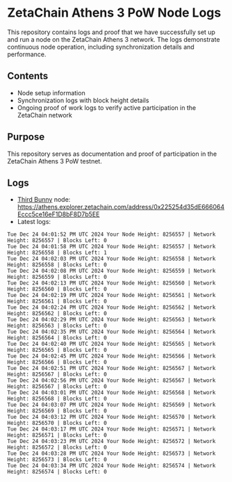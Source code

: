 # ZetaChain Athens 3 PoW Node Logs
This repository contains logs and proof that we have successfully set up and run a node on the ZetaChain Athens 3 network. The logs demonstrate continuous node operation, including synchronization details and performance.

## Contents
- Node setup information
- Synchronization logs with block height details
- Ongoing proof of work logs to verify active participation in the ZetaChain network

## Purpose
This repository serves as documentation and proof of participation in the ZetaChain Athens 3 PoW testnet.

## Logs

- [Third Bunny](https://thirdbunny.xyz/) node: https://athens.explorer.zetachain.com/address/0x225254d35dE666064Eccc5ce16eF1D8bF8D7b5EE
- Latest logs:
```
Tue Dec 24 04:01:52 PM UTC 2024 Your Node Height: 8256557 | Network Height: 8256557 | Blocks Left: 0
Tue Dec 24 04:01:58 PM UTC 2024 Your Node Height: 8256557 | Network Height: 8256558 | Blocks Left: 1
Tue Dec 24 04:02:03 PM UTC 2024 Your Node Height: 8256558 | Network Height: 8256558 | Blocks Left: 0
Tue Dec 24 04:02:08 PM UTC 2024 Your Node Height: 8256559 | Network Height: 8256559 | Blocks Left: 0
Tue Dec 24 04:02:13 PM UTC 2024 Your Node Height: 8256560 | Network Height: 8256560 | Blocks Left: 0
Tue Dec 24 04:02:19 PM UTC 2024 Your Node Height: 8256561 | Network Height: 8256561 | Blocks Left: 0
Tue Dec 24 04:02:24 PM UTC 2024 Your Node Height: 8256562 | Network Height: 8256562 | Blocks Left: 0
Tue Dec 24 04:02:29 PM UTC 2024 Your Node Height: 8256563 | Network Height: 8256563 | Blocks Left: 0
Tue Dec 24 04:02:35 PM UTC 2024 Your Node Height: 8256564 | Network Height: 8256564 | Blocks Left: 0
Tue Dec 24 04:02:40 PM UTC 2024 Your Node Height: 8256565 | Network Height: 8256565 | Blocks Left: 0
Tue Dec 24 04:02:45 PM UTC 2024 Your Node Height: 8256566 | Network Height: 8256566 | Blocks Left: 0
Tue Dec 24 04:02:51 PM UTC 2024 Your Node Height: 8256567 | Network Height: 8256567 | Blocks Left: 0
Tue Dec 24 04:02:56 PM UTC 2024 Your Node Height: 8256567 | Network Height: 8256567 | Blocks Left: 0
Tue Dec 24 04:03:01 PM UTC 2024 Your Node Height: 8256568 | Network Height: 8256568 | Blocks Left: 0
Tue Dec 24 04:03:07 PM UTC 2024 Your Node Height: 8256569 | Network Height: 8256569 | Blocks Left: 0
Tue Dec 24 04:03:12 PM UTC 2024 Your Node Height: 8256570 | Network Height: 8256570 | Blocks Left: 0
Tue Dec 24 04:03:17 PM UTC 2024 Your Node Height: 8256571 | Network Height: 8256571 | Blocks Left: 0
Tue Dec 24 04:03:23 PM UTC 2024 Your Node Height: 8256572 | Network Height: 8256572 | Blocks Left: 0
Tue Dec 24 04:03:28 PM UTC 2024 Your Node Height: 8256573 | Network Height: 8256573 | Blocks Left: 0
Tue Dec 24 04:03:34 PM UTC 2024 Your Node Height: 8256574 | Network Height: 8256574 | Blocks Left: 0
```
